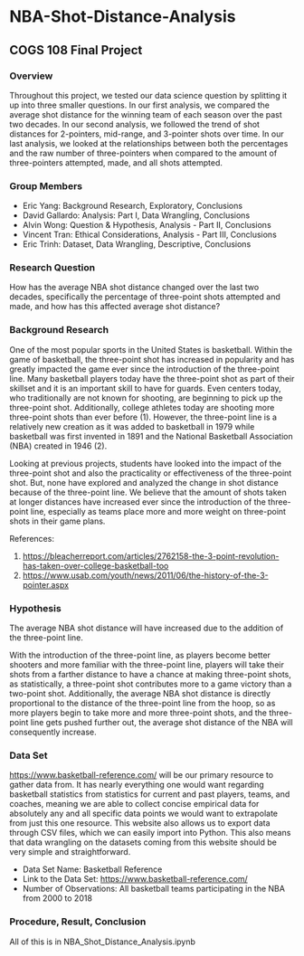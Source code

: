 # NBA-Shot-Distance-Analysis
## COGS 108 Final Project
### Overview
Throughout this project, we tested our data science question by splitting it up into three smaller questions. In our first analysis, we compared the average shot distance for the winning team of each season over the past two decades. In our second analysis, we followed the trend of shot distances for 2-pointers, mid-range, and 3-pointer shots over time. In our last analysis, we looked at the relationships between both the percentages and the raw number of three-pointers when compared to the amount of three-pointers attempted, made, and all shots attempted.
### Group Members
* Eric Yang: Background Research, Exploratory, Conclusions
* David Gallardo: Analysis: Part I, Data Wrangling, Conclusions
* Alvin Wong: Question & Hypothesis, Analysis - Part II, Conclusions
* Vincent Tran: Ethical Considerations, Analysis - Part III, Conclusions
* Eric Trinh: Dataset, Data Wrangling, Descriptive, Conclusions
### Research Question
How has the average NBA shot distance changed over the last two decades, specifically the percentage of three-point shots attempted and made, and how has this affected average shot distance?
### Background Research
One of the most popular sports in the United States is basketball. Within the game of basketball, the three-point shot has increased in popularity and has greatly impacted the game ever since the introduction of the three-point line. Many basketball players today have the three-point shot as part of their skillset and it is an important skill to have for guards. Even centers today, who traditionally are not known for shooting, are beginning to pick up the three-point shot. Additionally, college athletes today are shooting more three-point shots than ever before (1). However, the three-point line is a relatively new creation as it was added to basketball in 1979 while basketball was first invented in 1891 and the National Basketball Association (NBA) created in 1946 (2).

Looking at previous projects, students have looked into the impact of the three-point shot and also the practicality or effectiveness of the three-point shot. But, none have explored and analyzed the change in shot distance because of the three-point line. We believe that the amount of shots taken at longer distances have increased ever since the introduction of the three-point line, especially as teams place more and more weight on three-point shots in their game plans.

References:
1) https://bleacherreport.com/articles/2762158-the-3-point-revolution-has-taken-over-college-basketball-too
2) https://www.usab.com/youth/news/2011/06/the-history-of-the-3-pointer.aspx
### Hypothesis
The average NBA shot distance will have increased due to the addition of the three-point line.

With the introduction of the three-point line, as players become better shooters and more familiar with the three-point line, players will take their shots from a farther distance to have a chance at making three-point shots, as statistically, a three-point shot contributes more to a game victory than a two-point shot. Additionally, the average NBA shot distance is directly proportional to the distance of the three-point line from the hoop, so as more players begin to take more and more three-point shots, and the three-point line gets pushed further out, the average shot distance of the NBA will consequently increase.
### Data Set
https://www.basketball-reference.com/ will be our primary resource to gather data from. It has nearly everything one would want regarding basketball statistics from statistics for current and past players, teams, and coaches, meaning we are able to collect concise empirical data for absolutely any and all specific data points we would want to extrapolate from just this one resource. This website also allows us to export data through CSV files, which we can easily import into Python. This also means that data wrangling on the datasets coming from this website should be very simple and straightforward.
* Data Set Name: Basketball Reference
* Link to the Data Set: https://www.basketball-reference.com/
* Number of Observations: All basketball teams participating in the NBA from 2000 to 2018
### Procedure, Result, Conclusion
All of this is in NBA_Shot_Distance_Analysis.ipynb
